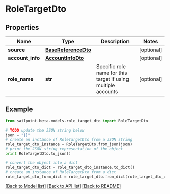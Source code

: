 # RoleTargetDto


## Properties

Name | Type | Description | Notes
------------ | ------------- | ------------- | -------------
**source** | [**BaseReferenceDto**](BaseReferenceDto.md) |  | [optional] 
**account_info** | [**AccountInfoDto**](AccountInfoDto.md) |  | [optional] 
**role_name** | **str** | Specific role name for this target if using multiple accounts | [optional] 

## Example

```python
from sailpoint.beta.models.role_target_dto import RoleTargetDto

# TODO update the JSON string below
json = "{}"
# create an instance of RoleTargetDto from a JSON string
role_target_dto_instance = RoleTargetDto.from_json(json)
# print the JSON string representation of the object
print RoleTargetDto.to_json()

# convert the object into a dict
role_target_dto_dict = role_target_dto_instance.to_dict()
# create an instance of RoleTargetDto from a dict
role_target_dto_form_dict = role_target_dto.from_dict(role_target_dto_dict)
```
[[Back to Model list]](../README.md#documentation-for-models) [[Back to API list]](../README.md#documentation-for-api-endpoints) [[Back to README]](../README.md)


